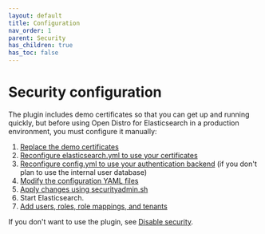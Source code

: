 ```yaml
---
layout: default
title: Configuration
nav_order: 1
parent: Security
has_children: true
has_toc: false
---
```


# Security configuration

The plugin includes demo certificates so that you can get up and running quickly, but before using Open Distro for Elasticsearch in a production environment, you must configure it manually:

1. [Replace the demo certificates](../../install/docker-security/)
1. [Reconfigure elasticsearch.yml to use your certificates](tls/)
1. [Reconfigure config.yml to use your authentication backend](configuration/) (if you don't plan to use the internal user database)
1. [Modify the configuration YAML files](yaml/)
1. [Apply changes using securityadmin.sh](security-admin/)
1. Start Elasticsearch.
1. [Add users, roles, role mappings, and tenants](../access-control/)

If you don't want to use the plugin, see [Disable security](disable/).
